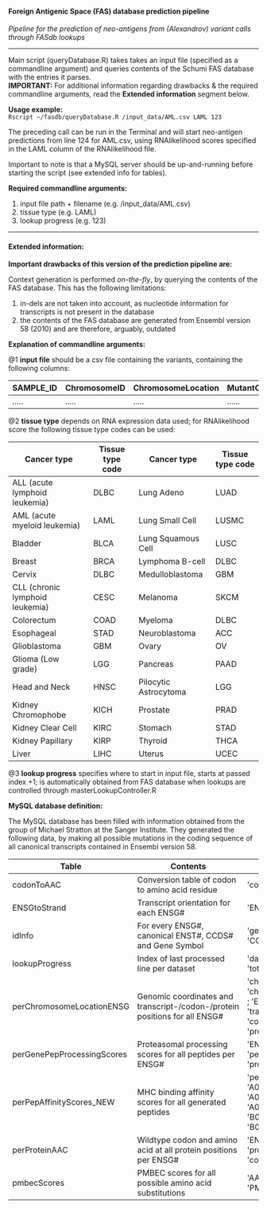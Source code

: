 #### **Foreign Antigenic Space (FAS) database prediction pipeline**  
*Pipeline for the prediction of neo-antigens from (Alexandrov) variant calls through FASdb lookups*

---

Main script (queryDatabase.R) takes takes an input file (specified as a commandline argument) and queries contents of the Schumi FAS database with the entries it parses.  
**IMPORTANT:** For additional information regarding drawbacks & the required commandline arguments, read the **Extended information** segment below.

**Usage example:**  
`Rscript ~/fasdb/queryDatabase.R /input_data/AML.csv LAML 123`

The preceding call can be run in the Terminal and will start neo-antigen predictions from line 124 for AML.csv, using RNAlikelihood scores specified in the LAML column of the RNAlikelihood file.  

Important to note is that a MySQL server should be up-and-running before starting the script (see extended info for tables).  

**Required commandline arguments:**  

1. input file path + filename (e.g. /input_data/AML.csv)  
2. tissue type (e.g. LAML)  
3. lookup progress (e.g. 123)  

---
#### **Extended information:**  

**Important drawbacks of this version of the prediction pipeline are:**  

Context generation is performed *on-the-fly*, by querying the contents of the FAS database. This has the following limitations:  

1. in-dels are not taken into account, as nucleotide information for transcripts is not present in the database
2. the contents of the FAS database are generated from Ensembl version 58 (2010) and are therefore, arguably, outdated

**Explanation of commandline arguments:**

@1 **input file** should be a csv file containing the variants, containing the following columns:

|SAMPLE_ID|ChromosomeID|ChromosomeLocation|MutantCode|
|---------|-------------|------------------|----------|
|  .....  |    .....    |       .....      |  ......  |

@2 **tissue type** depends on RNA expression data used; for RNAlikelihood score the following tissue type codes can be used:

| Cancer type | Tissue type code | Cancer type | Tissue type code |
|-----------------------------|----|-------------|------|
|ALL (acute lymphoid leukemia)|DLBC|Lung Adeno|LUAD|
|AML (acute myeloid leukemia)|LAML|Lung Small Cell|LUSMC|
|Bladder|BLCA|Lung Squamous Cell|LUSC|
|Breast|BRCA|Lymphoma B-cell|DLBC|
|Cervix|DLBC|Medulloblastoma|GBM|
|CLL (chronic lymphoid leukemia)|CESC|Melanoma|SKCM|
|Colorectum|COAD|Myeloma|DLBC|
|Esophageal|STAD|Neuroblastoma|ACC|
|Glioblastoma|GBM|Ovary|OV|
|Glioma (Low grade)|LGG|Pancreas|PAAD|
|Head and Neck|HNSC|Pilocytic Astrocytoma|LGG|
|Kidney Chromophobe|KICH|Prostate|PRAD|
|Kidney Clear Cell|KIRC|Stomach|STAD|
|Kidney Papillary|KIRP|Thyroid|THCA|
|Liver|LIHC|Uterus|UCEC|

@3 **lookup progress** specifies where to start in input file, starts at passed index +1; is automatically obtained from FAS database when lookups are controlled through masterLookupController.R

**MySQL database definition:**

The MySQL database has been filled with information obtained from the group of Michael Stratton at the Sanger Institute. They generated the following data, by making all possible mutations in the coding sequence of all canonical transcripts contained in Ensembl version 58.

| Table | Contents | Headers |
|-------|----------|---------|
|codonToAAC| Conversion table of codon to amino acid residue |'codon' ; 'AA' |
|ENSGtoStrand| Transcript orientation for each ENSG# | 'ENSG' ; 'Strand' |
|idInfo| For every ENSG#, canonical ENST#, CCDS# and Gene Symbol | 'geneID' ; 'ENSG' ; 'CCDS' ; 'ENST' |
|lookupProgress| Index of last processed line per dataset | 'dataset' ; 'progress' ; 'total' |
|perChromosomeLocationENSG| Genomic coordinates and transcript-/codon-/protein positions for all ENSG# | 'chromosomeID' ; 'chromosomeLocation' ; 'ENSG' ; 'transcriptPosition' ; 'codonPosition' ; 'proteinPosition' |
|perGenePepProcessingScores| Proteasomal processing scores for all peptides per ENSG# | 'ENSG' ; 'peptide' ; 'peptideStart' ; 'processingScore' |
|perPepAffinityScores_NEW| MHC binding affinity scores for all generated peptides | 'peptide' ; 'A0101affinity' ; 'A0201affinity' ; 'A0301affinity' ; 'B0702affinity' ; 'B0801affinity' |
|perProteinAAC| Wildtype codon and amino acid at all protein positions per ENSG# | 'ENSG' ; 'proteinPosition' ; 'codon' ; 'AA' |
|pmbecScores| PMBEC scores for all possible amino acid substitutions | 'AA1' ; 'AA2' ; 'PMBECscore' |